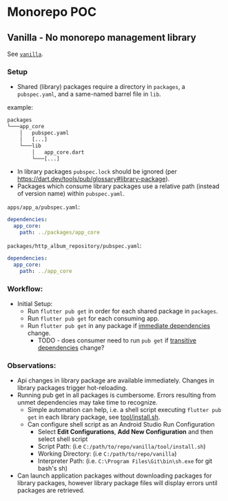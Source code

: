 # Monorepo POC

## Vanilla - No monorepo management library

See [`vanilla`](./vanilla).

### Setup 

- Shared (library) packages require a directory in `packages`, a `pubspec.yaml`, and a same-named barrel file in `lib`.

example:

```txt
packages
└───app_core
    │   pubspec.yaml
    │   [...]
    └───lib
        │   app_core.dart
        └───[...]
```
    
- In library packages `pubspec.lock` should be ignored (per https://dart.dev/tools/pub/glossary#library-package).
- Packages which consume library packages use a relative path (instead of version name) within `pubspec.yaml`.

`apps/app_a/pubspec.yaml`:
```yaml
dependencies:
  app_core:
    path: ../packages/app_core
```

`packages/http_album_repository/pubspec.yaml`:
```yaml
dependencies:
  app_core:
    path: ../app_core
```

### Workflow:

- Initial Setup:
    - Run `flutter pub get` in order for each shared package in `packages`.
    - Run `flutter pub get` for each consuming app.
    - Run `flutter pub get` in any package if [immediate dependencies](https://dart.dev/tools/pub/glossary#immediate-dependency) change. 
        - TODO - does consumer need to run `pub get` if [transitive dependencies](https://dart.dev/tools/pub/glossary#transitive-dependency) change?
    
### Observations:

- Api changes in library package are available immediately. Changes in library packages trigger hot-reloading.
- Running pub get in all packages is cumbersome. Errors resulting from unmet dependencies may take time to recognize.
    - Simple automation can help, i.e. a shell script executing `flutter pub get` in each library package, see [tool/install.sh](./vanilla/tool/install.sh).
    - Can configure shell script as an Android Studio Run Configuration
        - Select **Edit Configurations**, **Add New Configuration** and then select shell script
        - Script Path: <browse and find shell script> (i.e `C:/path/to/repo/vanilla/tool/install.sh`)
        - Working Directory: <browse and find project root> (i.e `C:/path/to/repo/vanilla`)
        - Interpreter Path: <path to sh> (i.e. `C:\Program Files\Git\bin\sh.exe` for git bash's sh)
- Can launch application packages without downloading packages for library packages, however library package files will display errors until packages are retrieved.